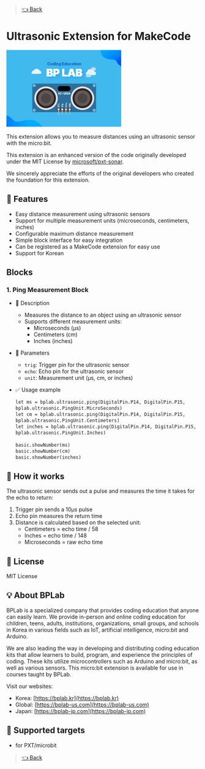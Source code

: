 > [👈 Back](../README.md)

# Ultrasonic Extension for MakeCode

![Ultrasonic Image](./icon.png)

This extension allows you to measure distances using an ultrasonic sensor with the micro:bit.

This extension is an enhanced version of the code originally developed under the MIT License by [microsoft/pxt-sonar](https://github.com/microsoft/pxt-sonar.git).

We sincerely appreciate the efforts of the original developers who created the foundation for this extension.

## 🚀 Features

- Easy distance measurement using ultrasonic sensors
- Support for multiple measurement units (microseconds, centimeters, inches)
- Configurable maximum distance measurement
- Simple block interface for easy integration
- Can be registered as a MakeCode extension for easy use
- Support for Korean

## Blocks

### 1. Ping Measurement Block

- 🔹 Description

  - Measures the distance to an object using an ultrasonic sensor
  - Supports different measurement units:
    - Microseconds (μs)
    - Centimeters (cm)
    - Inches (inches)

- 🔹 Parameters

  - `trig`: Trigger pin for the ultrasonic sensor
  - `echo`: Echo pin for the ultrasonic sensor
  - `unit`: Measurement unit (μs, cm, or inches)

- ✅ Usage example

  ```blocks
  let ms = bplab.ultrasonic.ping(DigitalPin.P14, DigitalPin.P15, bplab.ultrasonic.PingUnit.MicroSeconds)
  let cm = bplab.ultrasonic.ping(DigitalPin.P14, DigitalPin.P15, bplab.ultrasonic.PingUnit.Centimeters)
  let inches = bplab.ultrasonic.ping(DigitalPin.P14, DigitalPin.P15, bplab.ultrasonic.PingUnit.Inches)

  basic.showNumber(ms)
  basic.showNumber(cm)
  basic.showNumber(inches)
  ```

## 🔧 How it works

The ultrasonic sensor sends out a pulse and measures the time it takes for the echo to return:

1. Trigger pin sends a 10μs pulse
2. Echo pin measures the return time
3. Distance is calculated based on the selected unit:
   - Centimeters = echo time / 58
   - Inches = echo time / 148
   - Microseconds = raw echo time

## 📜 License

MIT License

## 💡 About BPLab

BPLab is a specialized company that provides coding education that anyone can easily learn. We provide in-person and online coding education for children, teens, adults, institutions, organizations, small groups, and schools in Korea in various fields such as IoT, artificial intelligence, micro:bit and Arduino.

We are also leading the way in developing and distributing coding education kits that allow learners to build, program, and experience the principles of coding. These kits utilize microcontrollers such as Arduino and micro:bit, as well as various sensors. This micro:bit extension is available for use in courses taught by BPLab.

Visit our websites:

- Korea: [https://bplab.kr](https://bplab.kr)
- Global: [https://bplab-us.com](https://bplab-us.com)
- Japan: [https://bplab-jp.com](https://bplab-jp.com)

## 📍 Supported targets

- for PXT/microbit

<script src="https://makecode.com/gh-pages-embed.js"></script><script>makeCodeRender("{{ site.makecode.home_url }}", "{{ site.github.owner_name }}/{{ site.github.repository_name }}");</script>

> [👈 Back](../README.md)
